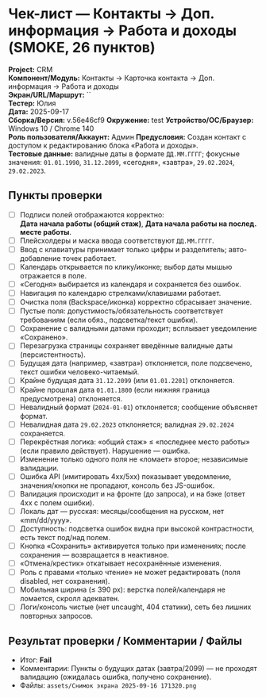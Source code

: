 # Чек-лист — Контакты → Доп. информация → Работа и доходы (SMOKE, 26 пунктов)

**Project:** CRM  
**Компонент/Модуль:** Контакты → Карточка контакта → Доп. информация → Работа и доходы  
**Экран/URL/Маршрут:** ``  
**Тестер:** Юлия  
**Дата:** 2025-09-17  
**Сборка/Версия:** v.56e46cf9
**Окружение:** test 
**Устройство/ОС/Браузер:** Windows 10 / Chrome 140  
**Роль пользователя/Аккаунт:** Админ
**Предусловия:** Создан контакт с доступом к редактированию блока «Работа и доходы».  
**Тестовые данные:** валидные даты в формате `ДД.ММ.ГГГГ`; фокусные значения: `01.01.1990`, `31.12.2099`, «сегодня», «завтра», `29.02.2024`, `29.02.2023`.

## Пункты проверки
- [ ] Подписи полей отображаются корректно:  
      **Дата начала работы (общий стаж)**, **Дата начала работы на послед. месте работы**.
- [ ] Плейсхолдеры и маска ввода соответствуют `ДД.ММ.ГГГГ`.
- [ ] Ввод с клавиатуры принимает только цифры и разделитель; авто-добавление точек работает.
- [ ] Календарь открывается по клику/иконке; выбор даты мышью отражается в поле.
- [ ] «Сегодня» выбирается из календаря и сохраняется без ошибок.
- [ ] Навигация по календарю стрелками/клавишами работает.
- [ ] Очистка поля (Backspace/иконка) корректно сбрасывает значение.
- [ ] Пустые поля: допустимость/обязательность соответствует требованиям (если обяз., подсветка/текст ошибки).
- [ ] Сохранение с валидными датами проходит; всплывает уведомление «Сохранено».
- [ ] Перезагрузка страницы сохраняет введённые валидные даты (персистентность).
- [ ] Будущая дата (например, «завтра») отклоняется, поле подсвечено, текст ошибки человеко-читаемый.
- [ ] Крайне будущая дата `31.12.2099` (или `01.01.2201`) отклоняется.
- [ ] Крайне прошлая дата `01.01.1800` (если нижняя граница предусмотрена) отклоняется.
- [ ] Невалидный формат (`2024-01-01`) отклоняется; сообщение объясняет формат.
- [ ] Невалидная дата `29.02.2023` отклоняется; валидная `29.02.2024` сохраняется.
- [ ] Перекрёстная логика: «общий стаж» ≤ «последнее место работы» (если правило действует). Нарушение — ошибка.
- [ ] Изменение только одного поля не «ломает» второе; независимые валидации.
- [ ] Ошибка API (имитировать 4xx/5xx) показывает уведомление, значения/кнопки не пропадают, консоль без JS-ошибок.
- [ ] Валидация происходит и на фронте (до запроса), и на бэке (ответ 4xx с полем ошибки).
- [ ] Локаль дат — русская: месяцы/сообщения на русском, нет «mm/dd/yyyy».
- [ ] Доступность: подсветка ошибок видна при высокой контрастности, есть текст под/над полем.
- [ ] Кнопка «Сохранить» активируется только при изменениях; после сохранения — возвращается в неактивное.
- [ ] «Отмена/крестик» откатывает несохранённые изменения.
- [ ] Роль с правами «только чтение» не может редактировать (поля disabled, нет сохранения).
- [ ] Мобильная ширина (≤ 390 px): верстка полей/календаря не ломается, скролл адекватен.
- [ ] Логи/консоль чистые (нет uncaught, 404 статики), сеть без лишних повторных запросов.

## Результат проверки / Комментарии / Файлы
- Итог: **Fail**
- Комментарии: Пункты о будущих датах (завтра/2099) — не проходят валидацию (ожидалась ошибка, получено сохранение).
- Файлы: `assets/Снимок экрана 2025-09-16 171320.png`

